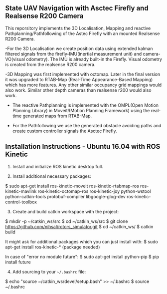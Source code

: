 State UAV Navigation with Asctec Firefly and Realsense R200 Camera
------------------------------------------------------------------

This reporsitory implements the 3D Localisation, Mapping and reactive Pathplanning/Pathfollowing of the Astec Firefly with an mounted Realsense R200 Camera.

-For the 3D Localisation we create position data using extended kalman filtered signals from the firefly-IMU(inertial measurement unit) and camera-VO(visual odometry). The IMU is already built-in the Firefly. Visual odometry is created from the realsense R200 camera.

-3D Mapping was first implemented with octomap. Later in the final version it was upgraded to RTAB-Map (Real-Time Appearance-Based Mapping) which has more features. Any other similar occupancy grid mappings would also work. Similar other depth cameras than realsense r200 would also work.

- The reactive Pathplanning is implemented with the OMPL(Open Motion Planning Library) in Moveit!(Motion Planning Framework) using the real-time generated maps from RTAB-Map. 

- For the Pathfollowing we use the generated obstacle avoiding paths and create custom controller signals the Asctec Firefly.



Installation Instructions - Ubuntu 16.04 with ROS Kinetic
---------------------------------------------------------

 1. Install and initialize ROS kinetic desktop full.

 2. Install additional necessary packages:

 $ sudo apt-get install ros-kinetic-moveit ros-kinetic-rtabmap-ros ros-kinetic-mavlink ros-kinetic-octomap-ros ros-kinetic-joy python-wstool python-catkin-tools protobuf-compiler libgoogle-glog-dev ros-kinetic-control-toolbox

 3. Create and build catkin workspace with the project:

 $ mkdir -p ~/catkin_ws/src
 $ cd ~/catkin_ws/src
 $ git clone https://github.com/nihsal/rotors_simulator.git
 $ cd ~/catkin_ws/
 $ catkin build

 It might ask for additional packages which you can just install with:
 $ sudo apt-get install ros-kinetic-* (package needed)

 In case of "error no module future":
 $ sudo apt-get install python-pip
 $ pip install future 


 4. Add sourcing to your `~/.bashrc` file:

   $ echo "source ~/catkin_ws/devel/setup.bash" >> ~/.bashrc
   $ source ~/.bashrc 

